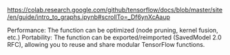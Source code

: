 
https://colab.research.google.com/github/tensorflow/docs/blob/master/site/en/guide/intro_to_graphs.ipynb#scrollTo=_Df6ynXcAaup

Performance: The function can be optimized (node pruning, kernel fusion, etc.)
Portability: The function can be exported/reimported (SavedModel 2.0 RFC), allowing you to reuse and share modular TensorFlow functions.


